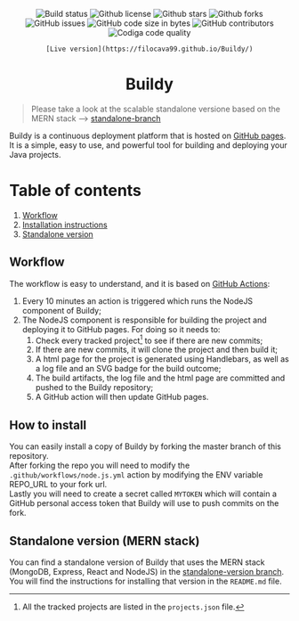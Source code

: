 <div style="text-align: center;">
    
![Build status](https://img.shields.io/github/workflow/status/filocava99/Buildy/Build/master?style=flat-square)
![Github license](https://img.shields.io/github/license/filocava99/buildy?style=flat-square)
![Github stars](https://img.shields.io/github/stars/filocava99/Buildy?style=flat-square)
![Github forks](https://img.shields.io/github/forks/filocava99/Buildy?style=flat-square)
![GitHub issues](https://img.shields.io/github/issues-raw/filocava99/Buildy?style=flat-square)
![GitHub code size in bytes](https://img.shields.io/github/languages/code-size/filocava99/Buildy?style=flat-square)
![GitHub contributors](https://img.shields.io/github/contributors/filocava99/Buildy?style=flat-square)
![Codiga code quality](https://api.codiga.io/project/33237/status/svg)

</div>
<!--![(https://img.shields.io/codacy/grade/0f2d702e7c8a4372bf106d96bd693ac8/master)]-->

<center>
    
    [Live version](https://filocava99.github.io/Buildy/)

</center>

# <center>Buildy</center>

> Please take a look at the scalable standalone versione based on the MERN stack --> [standalone-branch](https://github.com/Filocava99/Buildy/tree/standalone-version)

Buildy is a continuous deployment platform that is hosted on [GitHub pages](https://filocava99.github.io/Buildy). It is a simple, easy to use, and powerful tool for building and deploying your Java projects.

# Table of contents
1. [Workflow](#par1)
2. [Installation instructions](#par2)
3. [Standalone version](#par3)

## Workflow <a name="par1"></a>
The workflow is easy to understand, and it is based on [GitHub Actions](https://github.com/features/actions):
1. Every 10 minutes an action is triggered which runs the NodeJS component of Buildy;
2. The NodeJS component is responsible for building the project and deploying it to GitHub pages. For doing so it needs to:
    1. Check every tracked project[^1] to see if there are new commits;
    2. If there are new commits, it will clone the project and then build it;
    3. A html page for the project is generated using Handlebars, as well as a log file and an SVG badge for the build outcome;
    4. The build artifacts, the log file and the html page are committed and pushed to the Buildy repository;
    5. A GitHub action will then update GitHub pages.

[^1]: All the tracked projects are listed in the `projects.json` file.

## How to install <a name="par2"></a>
You can easily install a copy of Buildy by forking the master branch of this repository.  
After forking the repo you will need to modify the `.github/workflows/node.js.yml` action by modifying the ENV variable REPO_URL to your fork url.  
Lastly you will need to create a secret called `MYTOKEN` which will contain a GitHub personal access token that Buildy will use to push commits on the fork.

## Standalone version (MERN stack) <a name="par3"></a>
You can find a standalone version of Buildy that uses the MERN stack (MongoDB, Express, React and NodeJS) in the [standalone-version branch](https://github.com/Filocava99/Buildy/tree/standalone-version).  
You will find the instructions for installing that version in the `README.md` file.

